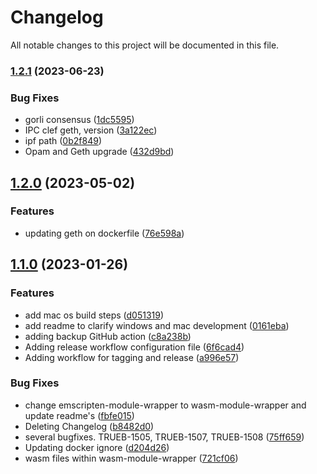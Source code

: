 # Changelog

All notable changes to this project will be documented in this file.

### [1.2.1](https://github.com/TruebitProtocol/truebit-eth/compare/v1.2.0...v1.2.1) (2023-06-23)


### Bug Fixes

* gorli consensus ([1dc5595](https://github.com/TruebitProtocol/truebit-eth/commit/1dc559585513cf838219960e5575ce1bfe038d48))
* IPC clef geth, version ([3a122ec](https://github.com/TruebitProtocol/truebit-eth/commit/3a122ec8a4879c4eee2c49abe9709e4236e55d3b))
* ipf path ([0b2f849](https://github.com/TruebitProtocol/truebit-eth/commit/0b2f849237d72181fb0f8f2fffde97e560e8117f))
* Opam and Geth upgrade ([432d9bd](https://github.com/TruebitProtocol/truebit-eth/commit/432d9bd6a953ec86378135825f5a0e57e126dc54))

## [1.2.0](https://github.com/TruebitProtocol/truebit-eth/compare/v1.1.0...v1.2.0) (2023-05-02)


### Features

* updating geth on dockerfile ([76e598a](https://github.com/TruebitProtocol/truebit-eth/commit/76e598a74ed3958707ad595df52067822de60b9c))

## [1.1.0](https://github.com/TruebitProtocol/truebit-eth/compare/v1.0.0...v1.1.0) (2023-01-26)


### Features

* add mac os build steps ([d051319](https://github.com/TruebitProtocol/truebit-eth/commit/d051319baa0a33c0346ad7eaa49a347399f27d43))
* add readme to clarify windows and mac development ([0161eba](https://github.com/TruebitProtocol/truebit-eth/commit/0161ebabf518d15229039c4f75d06dcbbaa43770))
* adding backup GitHub action ([c8a238b](https://github.com/TruebitProtocol/truebit-eth/commit/c8a238b4149f06b6648621c1ac2445d988d02999))
* Adding release workflow configuration file ([6f6cad4](https://github.com/TruebitProtocol/truebit-eth/commit/6f6cad44b9aaf986f8d17531fe21bf6ed4a31838))
* Adding workflow for tagging and release ([a996e57](https://github.com/TruebitProtocol/truebit-eth/commit/a996e57c618bc3b3bfa0398502188b4b34a3116d))


### Bug Fixes

* change emscripten-module-wrapper to wasm-module-wrapper and update readme's ([fbfe015](https://github.com/TruebitProtocol/truebit-eth/commit/fbfe01560d91136a980e90d2a4bd5cd5d213da03))
* Deleting Changelog ([b8482d0](https://github.com/TruebitProtocol/truebit-eth/commit/b8482d04d5e0f14d88dd7b99d698c868954a7248))
* several bugfixes. TRUEB-1505, TRUEB-1507, TRUEB-1508 ([75ff659](https://github.com/TruebitProtocol/truebit-eth/commit/75ff65997025faa2ab9bb35aad60756f64230ae9))
* Updating docker ignore ([d204d26](https://github.com/TruebitProtocol/truebit-eth/commit/d204d26d7ae476629b54e57eb1dde5d9716fc1df))
* wasm files within wasm-module-wrapper ([721cf06](https://github.com/TruebitProtocol/truebit-eth/commit/721cf06549f4c9a181d95f3bf73afc5b879a337e))
